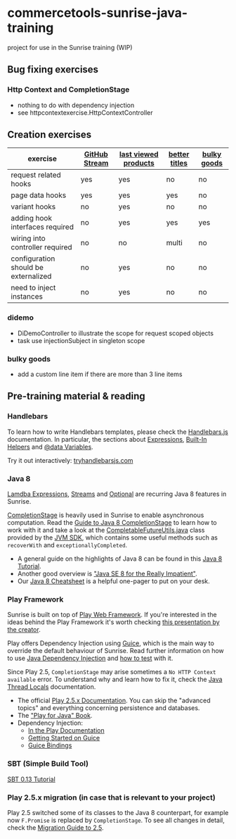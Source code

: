 # commercetools-sunrise-java-training

project for use in the Sunrise training (WIP)

## Bug fixing exercises

### Http Context and CompletionStage
* nothing to do with dependency injection
* see httpcontextexercise.HttpContextController

## Creation exercises

| exercise  | [GitHub Stream](app/githubstream/README.md) | [last viewed products](app/lastviewedproducts/README.md) |[better titles](app/bettertitles/README.md) |[bulky goods](app/bulkygoods/README.md) |
| ----------| --------------------------------------------|----------------------| ----------------------| ----------------------|
|request related hooks| yes | yes |no | no |
|page data hooks| yes | yes |yes |no |
|variant hooks|no|yes|no | no |
|adding hook interfaces required | no | yes |yes |yes |
| wiring into controller required  | no |no |multi|no |
| configuration should be externalized  | no |yes |no|no |
| need to inject instances  | no | yes |no|no |

### didemo
* DiDemoController to illustrate the scope for request scoped objects
* task use injectionSubject in singleton scope

### bulky goods

* add a custom line item if there are more than 3 line items


## Pre-training material & reading

### Handlebars

To learn how to write Handlebars templates, please check the [Handlebars.js](http://handlebarsjs.com/) documentation. In particular, the sections about [Expressions](http://handlebarsjs.com/expressions.html), [Built-In Helpers](http://handlebarsjs.com/builtin_helpers.html) and [@data Variables](http://handlebarsjs.com/reference.html#data).

Try it out interactively: [tryhandlebarsjs.com](http://tryhandlebarsjs.com/)

### Java 8

[Lamdba Expressions](https://docs.oracle.com/javase/tutorial/java/javaOO/lambdaexpressions.html), [Streams](https://docs.oracle.com/javase/8/docs/api/java/util/stream/package-summary.html) and [Optional](https://docs.oracle.com/javase/8/docs/api/java/util/Optional.html) are recurring Java 8 features in Sunrise.

[CompletionStage](https://docs.oracle.com/javase/8/docs/api/java/util/concurrent/CompletionStage.html) is heavily used in Sunrise to enable asynchronous computation. Read the [Guide to Java 8 CompletionStage](http://www.nurkiewicz.com/2013/05/java-8-definitive-guide-to.html) to learn how to work with it and take a look at the [CompletableFutureUtils.java](http://commercetools.github.io/commercetools-jvm-sdk/apidocs/io/sphere/sdk/utils/CompletableFutureUtils.html) class provided by the [JVM SDK](https://github.com/commercetools/commercetools-jvm-sdk), which contains some useful methods such as `recoverWith` and `exceptionallyCompleted`.

* A general guide on the highlights of Java 8 can be found in this [Java 8 Tutorial](http://winterbe.com/posts/2014/03/16/java-8-tutorial/).
* Another good overview is ["Java SE 8 for the Really Impatient"](http://www.horstmann.com/java8/index.html).
* Our [Java 8 Cheatsheet](https://we.tl/lmnvCPmqTT) is a helpful one-pager to put on your desk.

### Play Framework

Sunrise is built on top of [Play Web Framework](https://www.playframework.com/). If you're interested in the ideas behind the Play Framework it's worth checking [this presentation by the creator](http://www.slideshare.net/jboner/going-reactive-eventdriven-scalable-resilient-systems).

Play offers Dependency Injection using [Guice](https://github.com/google/guice), which is the main way to override the default behaviour of Sunrise. Read further information on how to use [Java Dependency Injection](https://www.playframework.com/documentation/2.5.x/JavaDependencyInjection) and [how to test](https://www.playframework.com/documentation/2.5.x/JavaFunctionalTest#Injecting-tests) with it.

Since Play 2.5, `CompletionStage` may arise sometimes a `No HTTP Context available` error. To understand why and learn how to fix it, check the [Java Thread Locals](https://www.playframework.com/documentation/2.5.x/ThreadPools#Java-thread-locals) documentation.

* The official [Play 2.5.x Documentation](https://www.playframework.com/documentation/2.5.x/Home). You can skip the "advanced topics" and everything concerning persistence and databases.
* The ["Play for Java" Book](http://www.manning.com/leroux/).
* Dependency Injection:
  * [In the Play Documentation](https://www.playframework.com/documentation/2.5.x/JavaDependencyInjection) 
  * [Getting Started on Guice](https://github.com/google/guice/wiki/GettingStarted) 
  * [Guice Bindings](https://github.com/google/guice/wiki/Bindings)

### SBT (Simple Build Tool)

[SBT 0.13 Tutorial](http://www.scala-sbt.org/0.13/tutorial/index.html)

### Play 2.5.x migration (in case that is relevant to your project) 

Play 2.5 switched some of its classes to the Java 8 counterpart, for example now `F.Promise` is replaced by `CompletionStage`. To see all changes in detail, check the [Migration Guide to 2.5](https://www.playframework.com/documentation/2.5.x/JavaMigration25).
